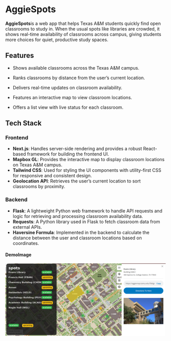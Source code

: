 # AggieSpots

**AggieSpots**is a web app that helps Texas A&M students quickly find open classrooms to study in. When the usual spots like libraries are crowded, it shows real-time availability of classrooms across campus, giving students more choices for quiet, productive study spaces.

## Features

- Shows available classrooms across the Texas A&M campus.

- Ranks classrooms by distance from the user’s current location.

- Delivers real-time updates on classroom availability.

- Features an interactive map to view classroom locations.

- Offers a list view with live status for each classroom.

## Tech Stack

### Frontend

-   **Next.js**: Handles server-side rendering and provides a robust React-based framework for building the frontend UI.
-   **Mapbox GL**: Provides the interactive map to display classroom locations on Texas A&M campus.
-   **Tailwind CSS**: Used for styling the UI components with utility-first CSS for responsive and consistent design.
-   **Geolocation API**: Retrieves the user’s current location to sort classrooms by proximity.

### Backend

-   **Flask**: A lightweight Python web framework to handle API requests and logic for retrieving and processing classroom availability data.
-   **Requests**: A Python library used in Flask to fetch classroom data from external APIs.
-   **Haversine Formula**: Implemented in the backend to calculate the distance between the user and classroom locations based on coordinates.

#### DemoImage
![TAMU Spots](https://github.com/sirisha49/AggieSpot/blob/main/Aggiespots-main/DemoImage.png)


